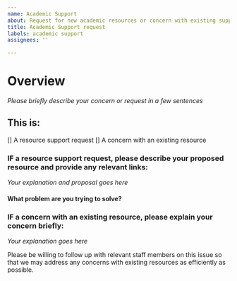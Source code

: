 ```yaml
---
name: Academic Support
about: Request for new academic resources or concern with existing support
title: Academic Support request
labels: academic support
assignees: ''

---
```


# Overview
*Please briefly describe your concern or request in a few sentences*

## This is:

[] A resource support request
[] A concern with an existing resource

### IF a resource support request, please describe your proposed resource and provide any relevant links:
*Your explanation and proposal goes here*

#### What problem are you trying to solve?

### IF a concern with an existing resource, please explain your concern briefly:
*Your explanation goes here*

Please be willing to follow up with relevant staff members on this issue so that we may address any concerns with existing resources as efficiently as possible.
